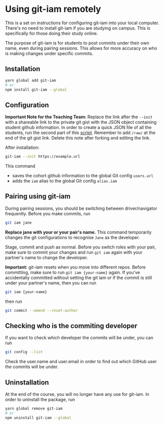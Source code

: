 # Using git-iam remotely

This is a set on instructions for configuring git-iam into your local computer. There's no need to install git-iam if you are studying on campus. This is specifically for those doing their study online. 

The purpose of git-iam is for students to post commits under their own name, even during pairing sessions. This allows for more accuracy on who is making changes under specific commits.

## Installation

```sh
yarn global add git-iam
# or
npm install git-iam --global
```

## Configuration

**Important Note for the Teaching Team:** Replace the link after the `--init` with a shareable link to the private git gist with the JSON object containing student github information. In order to create a quick JSON file of all the students, run the second part of this [script](https://github.com/dev-academy-programme/teaching-guide/tree/main/resources/scripts/add-people-to-github-org). Remember to add `/raw/` at the end of the git gist link. Delete this note after forking and editing the link.

After installation:

```sh
git-iam --init https://example.url
```

This command

* saves the cohort github information to the global Git config `users.url`
* adds the `iam` alias to the global Git config `alias.iam`

## Pairing using git-iam

During pairing sessions, you should be switching between driver/navigator frequently. Before you make commits, run 

```sh
git iam jane
```
**Replace jane with your or your pair's name.**
This command temporarily changes the git configurations to recognise `Jane` as the developer. 

Stage, commit and push as normal. Before you switch roles with your pair, make sure to commit your changes and run `git iam` again with your partner's name to change the developer.

**Important:** git-iam resets when you move into different repos. Before committing, make sure to run `git iam {your-name}` again. If you've accidentally committed without setting the git iam or if the commit is still under your partner's name, then you can run

```sh
git iam {your-name}
```

then run

```sh
git commit --amend --reset-author
```

## Checking who is the commiting developer

If you want to check which developer the commits will be under, you can run

```sh
git config --list
```

Check the user.name and user.email in order to find out which GitHub user the commits will be under.

## Uninstallation

At the end of the course, you will no longer have any use for git-iam. In order to uninstall the package, run

```sh
yarn global remove git-iam
# or
npm uninstall git-iam --global
```
